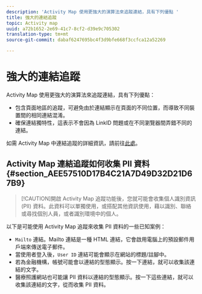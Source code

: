 ```yaml
---
description: 'Activity Map 使用更強大的演算法來追蹤連結，具有下列優點 '
title: 強大的連結追蹤
topic: Activity map
uuid: a72b1652-2e69-41c7-8cf2-d39e9c705302
translation-type: tm+mt
source-git-commit: dabaf6247695bc4f3d9bfe668f3ccfca12a52269

---
```



# 強大的連結追蹤

Activity Map 使用更強大的演算法來追蹤連結，具有下列優點：

* 包含頁面地區的追蹤，可避免由於連結顯示在頁面的不同位置，而導致不同裝置間的相同連結混淆。
* 確保連結獨特性，這表示不會因為 LinkID 問題或在不同瀏覽器間弄錯不同的連結。

如需 Activity Map 中連結追蹤的詳細資訊，請前往[此處](/help/analyze/activity-map/activitymap-link-tracking/activitymap-link-tracking-methodology.md)。

## Activity Map 連結追蹤如何收集 PII 資料 {#section_AEE57510D17B4C21A7D49D32D21D67B9}

>[!CAUTION]開啟 Activity Map 追蹤功能後，您就可能會收集個人識別資訊 (PII) 資料。此資料可以單獨使用，或搭配其他資訊使用，藉以識別、聯絡或尋找個別人員，或者識別環境中的個人。

以下是可能使用 Activity Map 追蹤來收集 PII 資料的一些已知案例：

* `Mailto` 連結。Mailto 連結是一種 HTML 連結，它會啟用電腦上的預設郵件用戶端來傳送電子郵件。
* 當使用者登入後，`User ID` 連結可能會顯示在網站的標題/註腳中。
* 若為金融機構，帳號可能會以連結的型態顯示。按一下連結，就可以收集該連結的文字。
* 醫療照護網站也可能讓 PII 資料以連結的型態顯示。按一下這些連結，就可以收集該連結的文字，從而收集 PII 資料。
